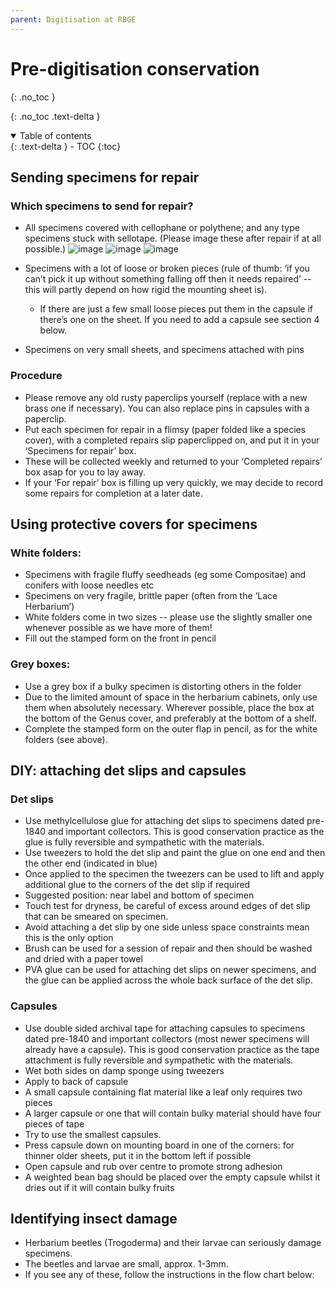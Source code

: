 ```yaml
---
parent: Digitisation at RBGE
---
```


# Pre-digitisation conservation

{: .no_toc }

  {: .no_toc .text-delta }
<details open markdown="block">
  <summary>
    Table of contents
  </summary>
  {: .text-delta }
- TOC
{:toc}
</details>

## Sending specimens for repair

### Which specimens to send for repair?

- All specimens covered with cellophane or polythene; and any type specimens stuck with sellotape. (Please image these after repair if at all possible.) 
![image](https://user-images.githubusercontent.com/6713716/232706779-41d64c92-4be6-4afd-a730-f70b5ad526b3.png)
![image](https://user-images.githubusercontent.com/6713716/232706863-c5e6789b-0901-4aad-9965-c4608677c3ad.png)
![image](https://user-images.githubusercontent.com/6713716/232707021-84804cb8-54b3-4a22-a1ae-05bebfe22ebd.png)

- Specimens with a lot of loose or broken pieces (rule of thumb: ‘if you can’t pick it up without something falling off then it needs repaired’ -- this will partly depend on how rigid the mounting sheet is).  
  - If there are just a few small loose pieces put them in the capsule if there’s one on the sheet. If you need to add a capsule see section 4 below. 
- Specimens on very small sheets, and specimens attached with pins  

### Procedure

- Please remove any old rusty paperclips yourself (replace with a new brass one if necessary). You can also replace pins in capsules with a paperclip.
- Put each specimen for repair in a flimsy (paper folded like a species cover), with a completed repairs slip paperclipped on, and put it in your ‘Specimens for repair’ box.
- These will be collected weekly and returned to your ‘Completed repairs’ box asap for you to lay away.  
- If your ‘For repair’ box is filling up very quickly, we may decide to record some repairs for completion at a later date. 

## Using protective covers for specimens

### White folders: 

- Specimens with fragile fluffy seedheads (eg some Compositae) and conifers with loose needles etc 
- Specimens on very fragile, brittle paper (often from the ‘Lace Herbarium’) 
- White folders come in two sizes -- please use the slightly smaller one whenever possible as we have more of them!  
- Fill out the stamped form on the front in pencil

### Grey boxes: 

- Use a grey box if a bulky specimen is distorting others in the folder
- Due to the limited amount of space in the herbarium cabinets, only use them when absolutely necessary. Wherever possible, place the box at the bottom of the Genus cover, and preferably at the bottom of a shelf. 
- Complete the stamped form on the outer flap in pencil, as for the white folders (see above).

## DIY: attaching det slips and capsules 

### Det slips

- Use methylcellulose glue for attaching det slips to specimens dated pre-1840 and important collectors. This is good conservation practice as the glue is fully reversible and sympathetic with the materials. 
- Use tweezers to hold the det slip and paint the glue on one end and then the other end (indicated in blue) 
- Once applied to the specimen the tweezers can be used to lift and apply additional glue to the corners of the det slip if required 
- Suggested position: near label and bottom of specimen 
- Touch test for dryness, be careful of excess around edges of det slip that can be smeared on specimen. 
- Avoid attaching a det slip by one side unless space constraints mean this is the only option 
- Brush can be used for a session of repair and then should be washed and dried with a paper towel 
- PVA glue can be used for attaching det slips on newer specimens, and the glue can be applied across the whole back surface of the det slip. 

### Capsules
 
- Use double sided archival tape for attaching capsules to specimens dated pre-1840 and important collectors (most newer specimens will already have a capsule). This is good conservation practice as the tape attachment is fully reversible and sympathetic with the materials. 
- Wet both sides on damp sponge using tweezers 
- Apply to back of capsule 
- A small capsule containing flat material like a leaf only requires two pieces 
- A larger capsule or one that will contain bulky material should have four pieces of tape 
- Try to use the smallest capsules. 
- Press capsule down on mounting board in one of the corners: for thinner older sheets, put it in the bottom left if possible 
- Open capsule and rub over centre to promote strong adhesion 
- A weighted bean bag should be placed over the empty capsule whilst it dries out if it will contain bulky fruits  


## Identifying insect damage 

- Herbarium beetles (Trogoderma) and their larvae can seriously damage specimens.  
- The beetles and larvae are small, approx. 1-3mm. 
- If you see any of these, follow the instructions in the flow chart below:   
